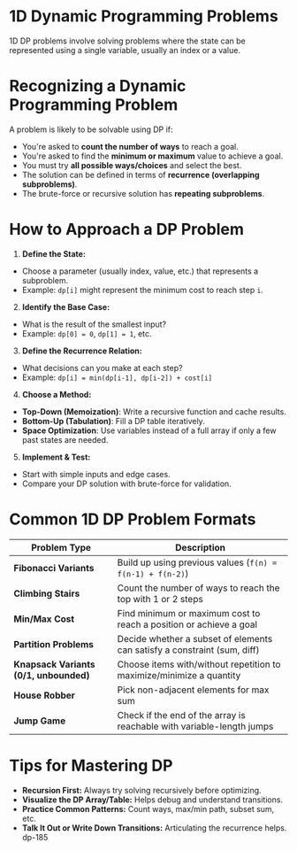 #  1D Dynamic Programming Problems

1D DP problems involve solving problems where the state can be represented using a single variable, usually an index or a value.

#  Recognizing a Dynamic Programming Problem

A problem is likely to be solvable using DP if:

*  You're asked to **count the number of ways** to reach a goal.
*  You're asked to find the **minimum or maximum** value to achieve a goal.
*  You must try **all possible ways/choices** and select the best.
*  The solution can be defined in terms of **recurrence (overlapping subproblems)**.
*  The brute-force or recursive solution has **repeating subproblems**.

#  How to Approach a DP Problem

1. **Define the State:**

* Choose a parameter (usually index, value, etc.) that represents a subproblem.
* Example: `dp[i]` might represent the minimum cost to reach step `i`.

2. **Identify the Base Case:**

* What is the result of the smallest input?
* Example: `dp[0] = 0`, `dp[1] = 1`, etc.

3. **Define the Recurrence Relation:**

* What decisions can you make at each step?
* Example: `dp[i] = min(dp[i-1], dp[i-2]) + cost[i]`

4. **Choose a Method:**

* **Top-Down (Memoization)**: Write a recursive function and cache results.
* **Bottom-Up (Tabulation)**: Fill a DP table iteratively.
* **Space Optimization**: Use variables instead of a full array if only a few past states are needed.

5. **Implement & Test:**

* Start with simple inputs and edge cases.
* Compare your DP solution with brute-force for validation.

#  Common 1D DP Problem Formats

| Problem Type                           | Description                                                              |
| -------------------------------------- | ------------------------------------------------------------------------ |
| **Fibonacci Variants**                 | Build up using previous values (`f(n) = f(n-1) + f(n-2)`)                |
| **Climbing Stairs**                    | Count the number of ways to reach the top with 1 or 2 steps              |
| **Min/Max Cost**                       | Find minimum or maximum cost to reach a position or achieve a goal       |
| **Partition Problems**                 | Decide whether a subset of elements can satisfy a constraint (sum, diff) |
| **Knapsack Variants (0/1, unbounded)** | Choose items with/without repetition to maximize/minimize a quantity     |
| **House Robber**                       | Pick non-adjacent elements for max sum                                   |
| **Jump Game**                          | Check if the end of the array is reachable with variable-length jumps    |


#  Tips for Mastering DP

*  **Recursion First:** Always try solving recursively before optimizing.
*  **Visualize the DP Array/Table:** Helps debug and understand transitions.
*  **Practice Common Patterns:** Count ways, max/min path, subset sum, etc.
*  **Talk It Out or Write Down Transitions:** Articulating the recurrence helps.
dp-185